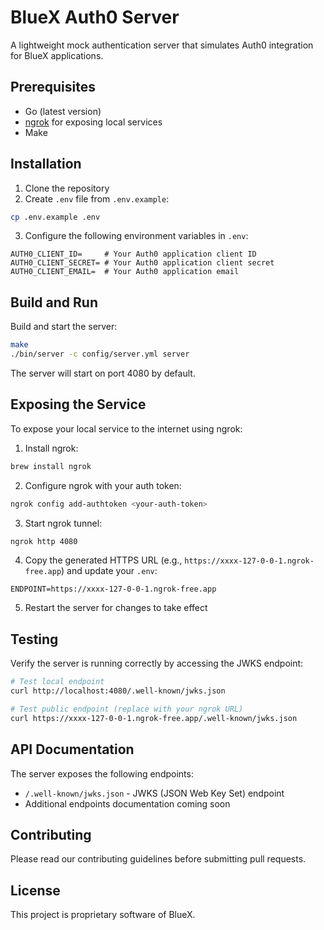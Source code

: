 # BlueX Auth0 Server

A lightweight mock authentication server that simulates Auth0 integration for BlueX applications.

## Prerequisites

- Go (latest version)
- [ngrok](https://ngrok.com/downloads/mac-os) for exposing local services
- Make

## Installation

1. Clone the repository
2. Create `.env` file from `.env.example`:
```bash
cp .env.example .env
```

3. Configure the following environment variables in `.env`:
```config
AUTH0_CLIENT_ID=     # Your Auth0 application client ID
AUTH0_CLIENT_SECRET= # Your Auth0 application client secret
AUTH0_CLIENT_EMAIL=  # Your Auth0 application email
```

## Build and Run

Build and start the server:
```bash
make
./bin/server -c config/server.yml server
```

The server will start on port 4080 by default.

## Exposing the Service

To expose your local service to the internet using ngrok:

1. Install ngrok:
```bash
brew install ngrok
```

2. Configure ngrok with your auth token:
```bash
ngrok config add-authtoken <your-auth-token>
```

3. Start ngrok tunnel:
```bash
ngrok http 4080
```

4. Copy the generated HTTPS URL (e.g., `https://xxxx-127-0-0-1.ngrok-free.app`) and update your `.env`:
```config
ENDPOINT=https://xxxx-127-0-0-1.ngrok-free.app
```

5. Restart the server for changes to take effect

## Testing

Verify the server is running correctly by accessing the JWKS endpoint:

```bash
# Test local endpoint
curl http://localhost:4080/.well-known/jwks.json

# Test public endpoint (replace with your ngrok URL)
curl https://xxxx-127-0-0-1.ngrok-free.app/.well-known/jwks.json
```

## API Documentation

The server exposes the following endpoints:
- `/.well-known/jwks.json` - JWKS (JSON Web Key Set) endpoint
- Additional endpoints documentation coming soon

## Contributing

Please read our contributing guidelines before submitting pull requests.

## License

This project is proprietary software of BlueX.
